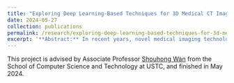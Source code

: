 ```yaml
---
title: "Exploring Deep Learning-Based Techniques for 3D Medical CT Image Segmentation"
date: 2024-05-27
collection: publications
permalink: /research/exploring-deep-learning-based-techniques-for-3d-medical-ct-segmentation
excerpt: '**Abstract:** In recent years, novel medical imaging technologies, epitomized by CT imaging, have emerged and been widely used, becoming a significant auxiliary means for clinical diagnosis and treatment. Since the images generated by CT scans are three-dimensional with large data volume, in order to help clinicians locate the lesion area faster and make accurate diagnoses, it is an exigent need for automatic and precise segmentation of key targets within medical images through computer assistance. With the maturation of deep learning technologies and further enhancement of computing power, segmentation methods based on convolutional neural networks have become the mainstream choice in the field of medical image segmentation, due to their potent capacity for context extraction. However, medical CT images often exhibit noise, motion artifacts, and uneven contrast among other issues, which leads to a notable difference from natural images. Some existing segmentation methods designed for natural scenarios often have poor results if directly applied to medical images. Besides, pixel-wise annotation for medical images requires considerable time and manpower costs. It is usually costly to obtain large-scale, high-quality annotated datasets, especially for 3D data. Given the above status quo, 3D medical image segmentation tasks face numerous challenges. This thesis conducts research on exploring deep learning-based techniques for 3D medical CT image segmentation. First, a comprehensive analysis of prevalent 3D medical image segmentation methods is undertaken. Afterwards, replications are carried out on both 3D segmentation models for small-scale datasets (such as nn-UNet and UNETR) and unified 3D segmentation models for large-scale datasets (such as SAMMed3D) respectively, with experiments being performed on three publicly available medical CT image segmentation datasets: the MSD spleen dataset, BTCV dataset, and WORD dataset. Lastly, enhancements for existing 3D medical CT image segmentation methods are proposed.'
---
```


This project is advised by Associate Professor [Shouhong Wan](https://cs.ustc.edu.cn/2020/0906/c23239a460133/pagem.htm) from the School of Computer Science and Technology at USTC, and finished in May 2024.
